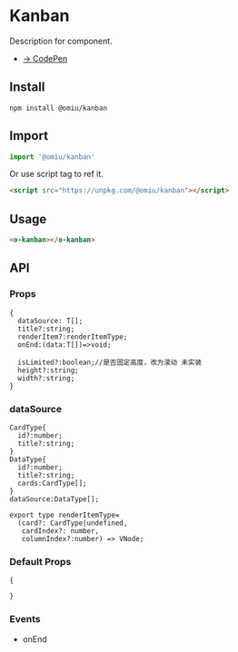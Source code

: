 # Kanban

Description for component.

- [→ CodePen](https://codepen.io/omijs/pen/)
## Install
```shell
npm install @omiu/kanban
```
## Import

```js
import '@omiu/kanban'
```

Or use script tag to ref it.

```html
<script src="https://unpkg.com/@omiu/kanban"></script>
```

## Usage

```html
<o-kanban></o-kanban>
```

## API

### Props

```tsx
{
  dataSource: T[];
  title?:string;
  renderItem?:renderItemType;
  onEnd:(data:T[])=>void;

  isLimited?:boolean;//是否固定高度，改为滚动 未实装
  height?:string;
  width?:string;
}
```

### dataSource

```tsx
CardType{
  id?:number;
  title?:string;
}
DataType{
  id?:number;
  title?:string;
  cards:CardType[];
}
dataSource:DataType[];

export type renderItemType=
  (card?: CardType|undefined,
   cardIndex?: number,
   columnIndex?:number) => VNode;

```

### Default Props

```tsx
{
  
}
```

### Events

- onEnd
